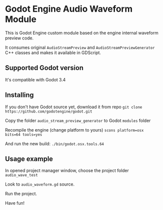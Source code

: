# Godot Engine Audio Waveform Module

This is Godot Engine custom module based on the engine internal waveform preview code.

It consumes original `AudioStreamPreview` and `AudioStreamPreviewGenerator` C++ classes and makes it available in GDScript.

## Supported Godot version

It's compatible with Godot 3.4

## Installing

If you don't have Godot source yet, download it from repo
`git clone https://github.com/godotengine/godot.git`

Copy the folder `audio_stream_preview_generator` to Godot `modules` folder

Recompile the engine (change platform to yours)
`scons platform=osx bits=64 tools=yes`

And run the new build:
`./bin/godot.osx.tools.64 `

## Usage example

In opened project manager window, choose the project folder `audio_wave_test`

Look to `audio_waveform.gd` source.

Run the project.

Have fun!
